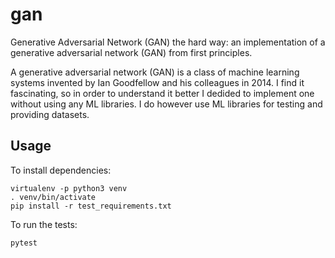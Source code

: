 # gan
Generative Adversarial Network (GAN) the hard way: an implementation of a generative adversarial network (GAN) from first principles. 

A generative adversarial network (GAN) is a class of machine learning systems invented by Ian Goodfellow and his colleagues in 2014. I find it fascinating, so in order to understand it better I dedided to implement one without using any ML libraries. I do however use ML libraries for testing and providing datasets.

## Usage

To install dependencies:
```
virtualenv -p python3 venv
. venv/bin/activate
pip install -r test_requirements.txt

```

To run the tests:
```
pytest
```
